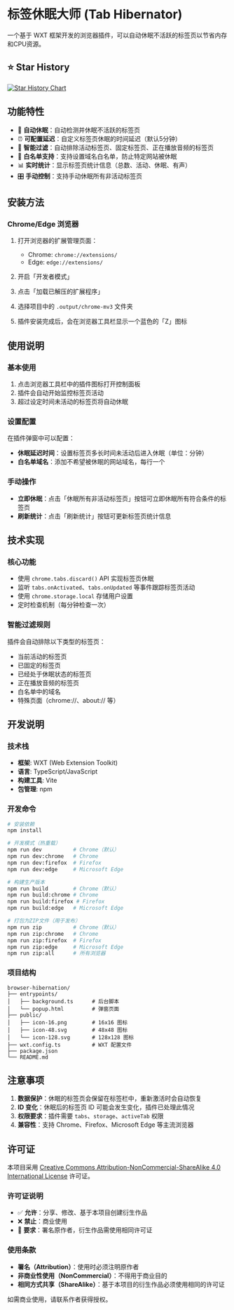 # 标签休眠大师 (Tab Hibernator)

一个基于 WXT 框架开发的浏览器插件，可以自动休眠不活跃的标签页以节省内存和CPU资源。

## ⭐ Star History

[![Star History Chart](https://api.star-history.com/svg?repos=guicaiyue/tab-hibernator&type=Date)](https://star-history.com/#guicaiyue/tab-hibernator&Date)

## 功能特性

- 🛌 **自动休眠**：自动检测并休眠不活跃的标签页
- ⏰ **可配置延迟**：自定义标签页休眠的时间延迟（默认5分钟）
- 🎯 **智能过滤**：自动排除活动标签页、固定标签页、正在播放音频的标签页
- 📝 **白名单支持**：支持设置域名白名单，防止特定网站被休眠
- 📊 **实时统计**：显示标签页统计信息（总数、活动、休眠、有声）
- 🎛️ **手动控制**：支持手动休眠所有非活动标签页

## 安装方法

### Chrome/Edge 浏览器

1. 打开浏览器的扩展管理页面：
   - Chrome: `chrome://extensions/`
   - Edge: `edge://extensions/`

2. 开启「开发者模式」

3. 点击「加载已解压的扩展程序」

4. 选择项目中的 `.output/chrome-mv3` 文件夹

5. 插件安装完成后，会在浏览器工具栏显示一个蓝色的「Z」图标

## 使用说明

### 基本使用

1. 点击浏览器工具栏中的插件图标打开控制面板
2. 插件会自动开始监控标签页活动
3. 超过设定时间未活动的标签页将自动休眠

### 设置配置

在插件弹窗中可以配置：

- **休眠延迟时间**：设置标签页多长时间未活动后进入休眠（单位：分钟）
- **白名单域名**：添加不希望被休眠的网站域名，每行一个

### 手动操作

- **立即休眠**：点击「休眠所有非活动标签页」按钮可立即休眠所有符合条件的标签页
- **刷新统计**：点击「刷新统计」按钮可更新标签页统计信息

## 技术实现

### 核心功能

- 使用 `chrome.tabs.discard()` API 实现标签页休眠
- 监听 `tabs.onActivated`、`tabs.onUpdated` 等事件跟踪标签页活动
- 使用 `chrome.storage.local` 存储用户设置
- 定时检查机制（每分钟检查一次）

### 智能过滤规则

插件会自动排除以下类型的标签页：
- 当前活动的标签页
- 已固定的标签页
- 已经处于休眠状态的标签页
- 正在播放音频的标签页
- 白名单中的域名
- 特殊页面（chrome://、about:// 等）

## 开发说明

### 技术栈

- **框架**: WXT (Web Extension Toolkit)
- **语言**: TypeScript/JavaScript
- **构建工具**: Vite
- **包管理**: npm

### 开发命令

```bash
# 安装依赖
npm install

# 开发模式（热重载）
npm run dev          # Chrome（默认）
npm run dev:chrome   # Chrome
npm run dev:firefox  # Firefox
npm run dev:edge     # Microsoft Edge

# 构建生产版本
npm run build        # Chrome（默认）
npm run build:chrome # Chrome
npm run build:firefox # Firefox
npm run build:edge   # Microsoft Edge

# 打包为ZIP文件（用于发布）
npm run zip          # Chrome（默认）
npm run zip:chrome   # Chrome
npm run zip:firefox  # Firefox
npm run zip:edge     # Microsoft Edge
npm run zip:all      # 所有浏览器
```

### 项目结构

```
browser-hibernation/
├── entrypoints/
│   ├── background.ts      # 后台脚本
│   └── popup.html         # 弹窗页面
├── public/
│   ├── icon-16.png        # 16x16 图标
│   ├── icon-48.svg        # 48x48 图标
│   └── icon-128.svg       # 128x128 图标
├── wxt.config.ts          # WXT 配置文件
├── package.json
└── README.md
```

## 注意事项

1. **数据保护**：休眠的标签页会保留在标签栏中，重新激活时会自动恢复
2. **ID 变化**：休眠后的标签页 ID 可能会发生变化，插件已处理此情况
3. **权限要求**：插件需要 `tabs`、`storage`、`activeTab` 权限
4. **兼容性**：支持 Chrome、Firefox、Microsoft Edge 等主流浏览器

## 许可证

本项目采用 [Creative Commons Attribution-NonCommercial-ShareAlike 4.0 International License](https://creativecommons.org/licenses/by-nc-sa/4.0/) 许可证。

### 许可证说明

- ✅ **允许**：分享、修改、基于本项目创建衍生作品
- ❌ **禁止**：商业使用
- 📝 **要求**：署名原作者，衍生作品需使用相同许可证

### 使用条款

- **署名（Attribution）**：使用时必须注明原作者
- **非商业性使用（NonCommercial）**：不得用于商业目的
- **相同方式共享（ShareAlike）**：基于本项目的衍生作品必须使用相同的许可证

如需商业使用，请联系作者获得授权。